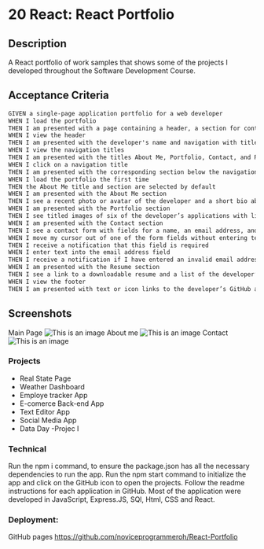 # 20 React: React Portfolio


## Description
A React portfolio of work samples that shows some of the projects I developed
throughout the Software Development Course. 


## Acceptance Criteria

```md
GIVEN a single-page application portfolio for a web developer
WHEN I load the portfolio
THEN I am presented with a page containing a header, a section for content, and a footer
WHEN I view the header
THEN I am presented with the developer's name and navigation with titles corresponding to different sections of the portfolio
WHEN I view the navigation titles
THEN I am presented with the titles About Me, Portfolio, Contact, and Resume, and the title corresponding to the current section is highlighted
WHEN I click on a navigation title
THEN I am presented with the corresponding section below the navigation without the page reloading and that title is highlighted
WHEN I load the portfolio the first time
THEN the About Me title and section are selected by default
WHEN I am presented with the About Me section
THEN I see a recent photo or avatar of the developer and a short bio about them
WHEN I am presented with the Portfolio section
THEN I see titled images of six of the developer’s applications with links to both the deployed applications and the corresponding GitHub repositories
WHEN I am presented with the Contact section
THEN I see a contact form with fields for a name, an email address, and a message
WHEN I move my cursor out of one of the form fields without entering text
THEN I receive a notification that this field is required
WHEN I enter text into the email address field
THEN I receive a notification if I have entered an invalid email address
WHEN I am presented with the Resume section
THEN I see a link to a downloadable resume and a list of the developer’s proficiencies
WHEN I view the footer
THEN I am presented with text or icon links to the developer’s GitHub and LinkedIn profiles, and their profile on a third platform (Stack Overflow, Twitter)
```

## Screenshots
Main Page
![This is an image](./Assets/updatedmainscreenshot.JPG)
About me
![This is an image](./Assets/footer.JPG)
Contact
![This is an image](./Assets/contactform.JPG)


### Projects
- Real State Page
- Weather Dashboard
- Employe tracker App
- E-comerce Back-end App
- Text Editor App
- Social Media App
- Data Day -Projec I


### Technical
Run the npm i command, to ensure the package.json has all the necessary dependencies to run the app. Run the npm start command to initialize the app and click on the GitHub icon to open the projects. Follow the readme instructions for each application in GitHub. 
Most of the application were developed in JavaScript, Express.JS, SQl, Html, CSS and React.

### Deployment:
GitHub pages
https://github.com/noviceprogrammeroh/React-Portfolio




